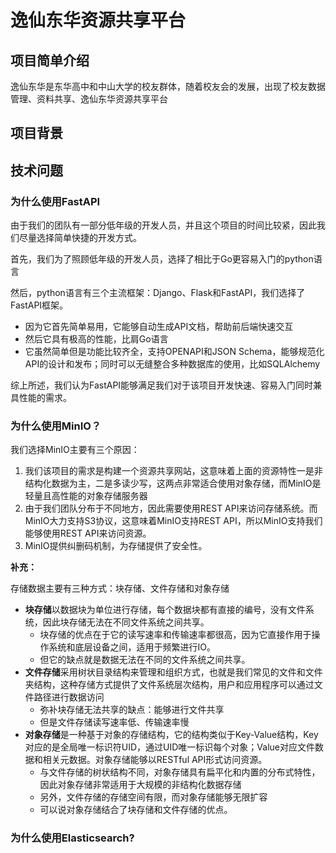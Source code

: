 # 逸仙东华资源共享平台

## 项目简单介绍

逸仙东华是东华高中和中山大学的校友群体，随着校友会的发展，出现了校友数据管理、资料共享、逸仙东华资源共享平台

## 项目背景



## 技术问题

### 为什么使用FastAPI

由于我们的团队有一部分低年级的开发人员，并且这个项目的时间比较紧，因此我们尽量选择简单快捷的开发方式。

首先，我们为了照顾低年级的开发人员，选择了相比于Go更容易入门的python语言

然后，python语言有三个主流框架：Django、Flask和FastAPI，我们选择了FastAPI框架。

- 因为它首先简单易用，它能够自动生成API文档，帮助前后端快速交互
- 然后它具有极高的性能，比肩Go语言
- 它虽然简单但是功能比较齐全，支持OPENAPI和JSON Schema，能够规范化API的设计和发布；同时可以无缝整合多种数据库的使用，比如SQLAlchemy

综上所述，我们认为FastAPI能够满足我们对于该项目开发快速、容易入门同时兼具性能的需求。

### 为什么使用MinIO？

我们选择MinIO主要有三个原因：

1. 我们该项目的需求是构建一个资源共享网站，这意味着上面的资源特性一是非结构化数据为主，二是多读少写，这两点非常适合使用对象存储，而MinIO是轻量且高性能的对象存储服务器
2. 由于我们团队分布于不同地方，因此需要使用REST API来访问存储系统。而MinIO大力支持S3协议，这意味着MinIO支持REST API，所以MinIO支持我们能够使用REST API来访问资源。
3. MinIO提供纠删码机制，为存储提供了安全性。

**补充：**

存储数据主要有三种方式：块存储、文件存储和对象存储

- **块存储**以数据块为单位进行存储，每个数据块都有直接的编号，没有文件系统，因此块存储无法在不同文件系统之间共享。
  - 块存储的优点在于它的读写速率和传输速率都很高，因为它直接作用于操作系统和底层设备之间，适用于频繁进行IO。
  - 但它的缺点就是数据无法在不同的文件系统之间共享。
- **文件存储**采用树状目录结构来管理和组织方式，也就是我们常见的文件和文件夹结构，这种存储方式提供了文件系统层次结构，用户和应用程序可以通过文件路径进行数据访问
  - 弥补块存储无法共享的缺点：能够进行文件共享
  - 但是文件存储读写速率低、传输速率慢
- **对象存储**是一种基于对象的存储结构，它的结构类似于Key-Value结构，Key对应的是全局唯一标识符UID，通过UID唯一标识每个对象；Value对应文件数据和相关元数据。对象存储能够以RESTful API形式访问资源。
  - 与文件存储的树状结构不同，对象存储具有扁平化和内置的分布式特性，因此对象存储非常适用于大规模的非结构化数据存储
  - 另外，文件存储的存储空间有限，而对象存储能够无限扩容
  - 可以说对象存储结合了块存储和文件存储的优点。

### 为什么使用Elasticsearch?

